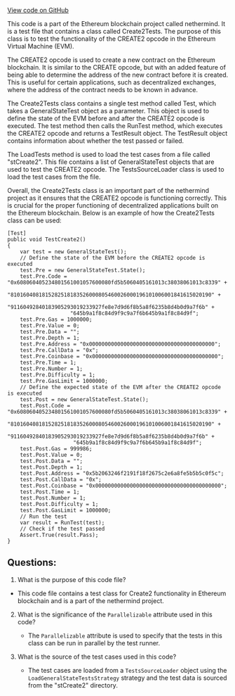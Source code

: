 [View code on GitHub](https://github.com/nethermindeth/nethermind/Ethereum.Blockchain.Test/Create2Tests.cs)

This code is a part of the Ethereum blockchain project called nethermind. It is a test file that contains a class called Create2Tests. The purpose of this class is to test the functionality of the CREATE2 opcode in the Ethereum Virtual Machine (EVM). 

The CREATE2 opcode is used to create a new contract on the Ethereum blockchain. It is similar to the CREATE opcode, but with an added feature of being able to determine the address of the new contract before it is created. This is useful for certain applications, such as decentralized exchanges, where the address of the contract needs to be known in advance.

The Create2Tests class contains a single test method called Test, which takes a GeneralStateTest object as a parameter. This object is used to define the state of the EVM before and after the CREATE2 opcode is executed. The test method then calls the RunTest method, which executes the CREATE2 opcode and returns a TestResult object. The TestResult object contains information about whether the test passed or failed.

The LoadTests method is used to load the test cases from a file called "stCreate2". This file contains a list of GeneralStateTest objects that are used to test the CREATE2 opcode. The TestsSourceLoader class is used to load the test cases from the file.

Overall, the Create2Tests class is an important part of the nethermind project as it ensures that the CREATE2 opcode is functioning correctly. This is crucial for the proper functioning of decentralized applications built on the Ethereum blockchain. Below is an example of how the Create2Tests class can be used:

```
[Test]
public void TestCreate2()
{
    var test = new GeneralStateTest();
    // Define the state of the EVM before the CREATE2 opcode is executed
    test.Pre = new GeneralStateTest.State();
    test.Pre.Code = "0x608060405234801561001057600080fd5b5060405161013c38038061013c8339" +
                    "8101604081815282518183526000805460026000196101006001841615020190" +
                    "91160492840183905293019233927fe8e7d9d6f8b5a8f6235b8d4b0d9a7f6b" +
                    "645b9a1f8c84d9f9c9a7f6b645b9a1f8c84d9f";
    test.Pre.Gas = 1000000;
    test.Pre.Value = 0;
    test.Pre.Data = "";
    test.Pre.Depth = 1;
    test.Pre.Address = "0x0000000000000000000000000000000000000000";
    test.Pre.CallData = "0x";
    test.Pre.Coinbase = "0x0000000000000000000000000000000000000000";
    test.Pre.Time = 1;
    test.Pre.Number = 1;
    test.Pre.Difficulty = 1;
    test.Pre.GasLimit = 1000000;
    // Define the expected state of the EVM after the CREATE2 opcode is executed
    test.Post = new GeneralStateTest.State();
    test.Post.Code = "0x608060405234801561001057600080fd5b5060405161013c38038061013c8339" +
                     "8101604081815282518183526000805460026000196101006001841615020190" +
                     "91160492840183905293019233927fe8e7d9d6f8b5a8f6235b8d4b0d9a7f6b" +
                     "645b9a1f8c84d9f9c9a7f6b645b9a1f8c84d9f";
    test.Post.Gas = 999986;
    test.Post.Value = 0;
    test.Post.Data = "";
    test.Post.Depth = 1;
    test.Post.Address = "0x5b2063246f2191f18f2675c2e6a8fe5b5b5c0f5c";
    test.Post.CallData = "0x";
    test.Post.Coinbase = "0x0000000000000000000000000000000000000000";
    test.Post.Time = 1;
    test.Post.Number = 1;
    test.Post.Difficulty = 1;
    test.Post.GasLimit = 1000000;
    // Run the test
    var result = RunTest(test);
    // Check if the test passed
    Assert.True(result.Pass);
}
```
## Questions: 
 1. What is the purpose of this code file?
   - This code file contains a test class for Create2 functionality in Ethereum blockchain and is a part of the nethermind project.

2. What is the significance of the `Parallelizable` attribute used in this code?
   - The `Parallelizable` attribute is used to specify that the tests in this class can be run in parallel by the test runner.

3. What is the source of the test cases used in this code?
   - The test cases are loaded from a `TestsSourceLoader` object using the `LoadGeneralStateTestsStrategy` strategy and the test data is sourced from the "stCreate2" directory.